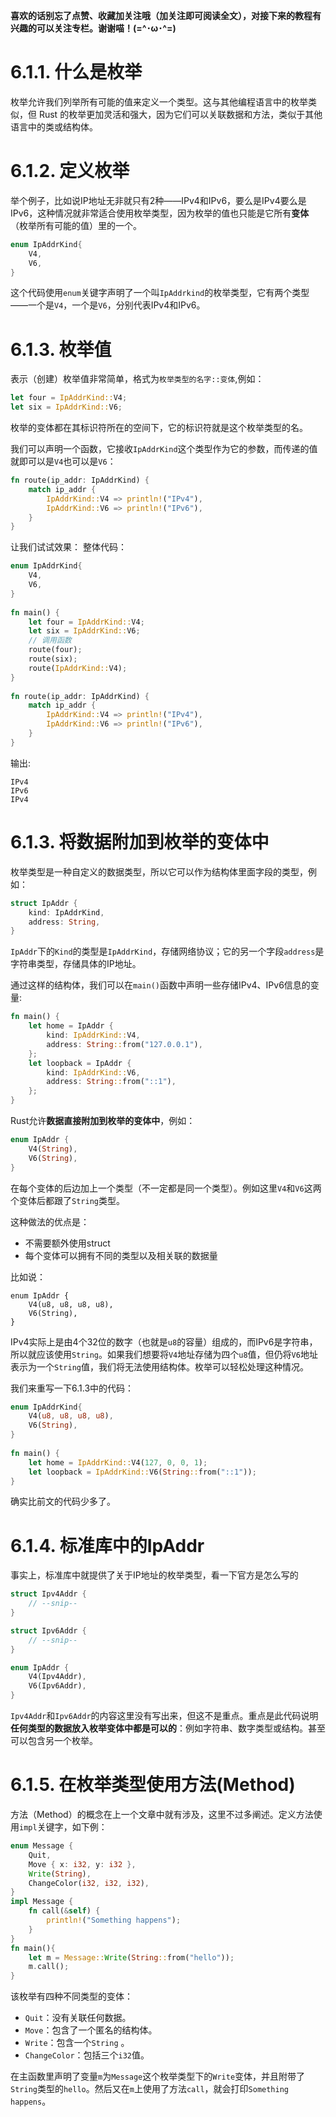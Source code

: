 **喜欢的话别忘了点赞、收藏加关注哦（加关注即可阅读全文），对接下来的教程有兴趣的可以关注专栏。谢谢喵！(=^･ω･^=)**
# 6.1.1. 什么是枚举
枚举允许我们列举所有可能的值来定义一个类型。这与其他编程语言中的枚举类似，但 Rust 的枚举更加灵活和强大，因为它们可以关联数据和方法，类似于其他语言中的类或结构体。

# 6.1.2. 定义枚举
举个例子，比如说IP地址无非就只有2种——IPv4和IPv6，要么是IPv4要么是IPv6，这种情况就非常适合使用枚举类型，因为枚举的值也只能是它所有**变体**（枚举所有可能的值）里的一个。
```rust
enum IpAddrKind{
	V4,
	V6,
}
```
这个代码使用`enum`关键字声明了一个叫`IpAddrkind`的枚举类型，它有两个类型——一个是`V4`，一个是`V6`，分别代表IPv4和IPv6。

# 6.1.3. 枚举值
表示（创建）枚举值非常简单，格式为`枚举类型的名字::变体`,例如：
```rust
let four = IpAddrKind::V4;
let six = IpAddrKind::V6;
```
枚举的变体都在其标识符所在的空间下，它的标识符就是这个枚举类型的名。

我们可以声明一个函数，它接收`IpAddrKind`这个类型作为它的参数，而传递的值就即可以是`V4`也可以是`V6`：
```rust
fn route(ip_addr: IpAddrKind) {  
    match ip_addr {  
        IpAddrKind::V4 => println!("IPv4"),  
        IpAddrKind::V6 => println!("IPv6"),  
    }  
}
```

让我们试试效果：
整体代码：
```rust
enum IpAddrKind{  
    V4,  
    V6,  
}  
  
fn main() {  
    let four = IpAddrKind::V4;  
    let six = IpAddrKind::V6;
    // 调用函数  
    route(four);  
    route(six);  
    route(IpAddrKind::V4);  
}  
  
fn route(ip_addr: IpAddrKind) {  
    match ip_addr {  
        IpAddrKind::V4 => println!("IPv4"),  
        IpAddrKind::V6 => println!("IPv6"),  
    }  
}
```
输出:
```
IPv4
IPv6
IPv4
```

# 6.1.3. 将数据附加到枚举的变体中
枚举类型是一种自定义的数据类型，所以它可以作为结构体里面字段的类型，例如：
```rust
struct IpAddr {  
    kind: IpAddrKind,  
    address: String,  
}
```
`IpAddr`下的`Kind`的类型是`IpAddrKind`，存储网络协议；它的另一个字段`address`是字符串类型，存储具体的IP地址。

通过这样的结构体，我们可以在`main()`函数中声明一些存储IPv4、IPv6信息的变量:
```rust
fn main() {  
    let home = IpAddr {  
        kind: IpAddrKind::V4,  
        address: String::from("127.0.0.1"),  
    };  
    let loopback = IpAddr {  
        kind: IpAddrKind::V6,  
        address: String::from("::1"),  
    };  
}
```

Rust允许**数据直接附加到枚举的变体中**，例如：
```rust
enum IpAddr {
	V4(String),
	V6(String),
}
```
在每个变体的后边加上一个类型（不一定都是同一个类型）。例如这里`V4`和`V6`这两个变体后都跟了`String`类型。

这种做法的优点是：
- 不需要额外使用struct
- 每个变体可以拥有不同的类型以及相关联的数据量

比如说：
```
enum IpAddr {
	V4(u8, u8, u8, u8),
	V6(String),
}
```
IPv4实际上是由4个32位的数字（也就是`u8`的容量）组成的，而IPv6是字符串，所以就应该使用`String`。如果我们想要将`V4`地址存储为四个`u8`值，但仍将`V6`地址表示为一个`String`值，我们将无法使用结构体。枚举可以轻松处理这种情况。

我们来重写一下6.1.3中的代码：
```rust
enum IpAddrKind{  
    V4(u8, u8, u8, u8),  
    V6(String),  
}  
  
fn main() {  
    let home = IpAddrKind::V4(127, 0, 0, 1);  
    let loopback = IpAddrKind::V6(String::from("::1"));  
}
```
确实比前文的代码少多了。

# 6.1.4. 标准库中的IpAddr
事实上，标准库中就提供了关于IP地址的枚举类型，看一下官方是怎么写的
```rust
struct Ipv4Addr {
    // --snip--
}

struct Ipv6Addr {
    // --snip--
}

enum IpAddr {
    V4(Ipv4Addr),
    V6(Ipv6Addr),
}
```
`Ipv4Addr`和`Ipv6Addr`的内容这里没有写出来，但这不是重点。重点是此代码说明**任何类型的数据放入枚举变体中都是可以的**：例如字符串、数字类型或结构。甚至可以包含另一个枚举。

# 6.1.5. 在枚举类型使用方法(Method)
方法（Method）的概念在上一个文章中就有涉及，这里不过多阐述。定义方法使用`impl`关键字，如下例：
```rust
enum Message {
    Quit,
    Move { x: i32, y: i32 },
    Write(String),
    ChangeColor(i32, i32, i32),
}
impl Message {
    fn call(&self) {
        println!("Something happens");
    }
}
fn main(){
	let m = Message::Write(String::from("hello"));
    m.call();
}
```
该枚举有四种不同类型的变体：
- `Quit`：没有关联任何数据。
- `Move`：包含了一个匿名的结构体。
- `Write`：包含一个`String` 。
- `ChangeColor`：包括三个`i32`值。

在主函数里声明了变量`m`为`Message`这个枚举类型下的`Write`变体，并且附带了`String`类型的`hello`。然后又在`m`上使用了方法`call`，就会打印`Something happens`。
